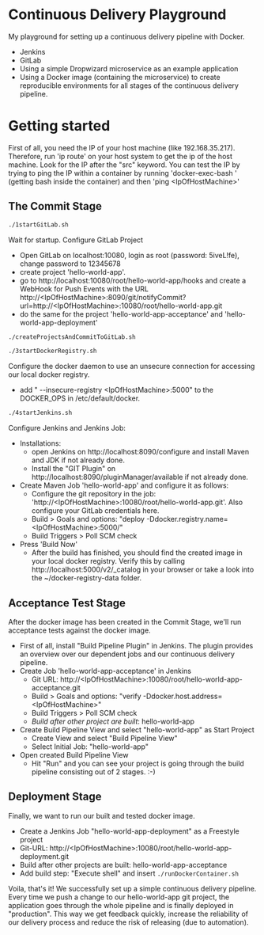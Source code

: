 # Continuous Delivery Playground
My playground for setting up a continuous delivery pipeline with Docker.

- Jenkins
- GitLab
- Using a simple Dropwizard microservice as an example application
- Using a Docker image (containing the microservice) to create reproducible environments for all stages of the continuous delivery pipeline.

# Getting started
First of all, you need the IP of your host machine (like 192.168.35.217). Therefore, run 'ip route' on your host system to get the ip of the host machine. Look for the IP after the "src" keyword. You can test the IP by trying to ping the IP within a container by running 'docker-exec-bash <containerId>' (getting bash inside the container) and  then 'ping \<IpOfHostMachine\>'

## The Commit Stage

````bash
./1startGitLab.sh
````
Wait for startup.
Configure GitLab Project 
- Open GitLab on  localhost:10080, login as root (password: 5iveL!fe), change password to 12345678
- create project 'hello-world-app'.
- go to http://localhost:10080/root/hello-world-app/hooks and create a WebHook for Push Events with the URL http://\<IpOfHostMachine\>:8090/git/notifyCommit?url=http://\<IpOfHostMachine\>:10080/root/hello-world-app.git
- do the same for the project 'hello-world-app-acceptance' and 'hello-world-app-deployment'

````bash
./createProjectsAndCommitToGitLab.sh
````

````bash
./3startDockerRegistry.sh
````

Configure the docker daemon to use an unsecure connection for accessing our local docker registry.
- add " --insecure-registry \<IpOfHostMachine\>:5000" to the DOCKER_OPS in /etc/default/docker.

````bash
./4startJenkins.sh
````
Configure Jenkins and Jenkins Job:
- Installations:
  - open Jenkins on http://localhost:8090/configure and install Maven and JDK if not already done.
  - Install the "GIT Plugin" on http://localhost:8090/pluginManager/available if not already done.
- Create Maven Job 'hello-world-app' and configure it as follows:
  - Configure the git repository in the job: 'http://\<IpOfHostMachine\>:10080/root/hello-world-app.git'. Also configure your GitLab credentials here.
  - Build > Goals and options: "deploy -Ddocker.registry.name=\<IpOfHostMachine\>:5000/"
  - Build Triggers > Poll SCM check 
- Press 'Build Now'
  - After the build has finished, you should find the created image in your local docker registry. Verify this by calling http://localhost:5000/v2/_catalog in your browser or take a look into the ~/docker-registry-data folder. 

## Acceptance Test Stage

After the docker image has been created in the Commit Stage, we'll run acceptance tests against the docker image.
- First of all, install "Build Pipeline Plugin" in Jenkins. The plugin provides an overview over our dependent jobs and our continuous delivery pipeline.
- Create Job 'hello-world-app-acceptance' in Jenkins
	- Git URL: http://\<IpOfHostMachine\>:10080/root/hello-world-app-acceptance.git
	- Build > Goals and options: "verify -Ddocker.host.address=\<IpOfHostMachine\>"
	- Build Triggers > Poll SCM check 
	- *Build after other project are built*: hello-world-app
- Create Build Pipeline View and select "hello-world-app" as Start Project
	- Create View and select "Build Pipeline View"
	- Select Initial Job: "hello-world-app"
- Open created Build Pipeline View
	- Hit "Run" and you can see your project is going through the build pipeline consisting out of 2 stages. :-)

## Deployment Stage

Finally, we want to run our built and tested docker image.
- Create a Jenkins Job "hello-world-app-deployment" as a Freestyle project
- Git-URL: http://\<IpOfHostMachine\>:10080/root/hello-world-app-deployment.git
- Build after other projects are built: hello-world-app-acceptance
- Add build step: "Execute shell" and insert `./runDockerContainer.sh`

Voila, that's it! We successfully set up a simple continuous delivery pipeline. Every time we push a change to our hello-world-app git project, the application goes through the whole pipeline and is finally deployed in "production". This way we get feedback quickly, increase the reliability of our delivery process and reduce the risk of releasing (due to automation).



